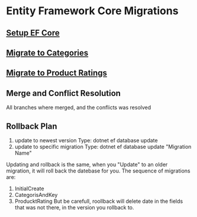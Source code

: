 # Entity Framework Core Migrations

## [Setup EF Core](https://github.com/Rogengell/EF-Database/tree/initial-setup)

## [Migrate to Categories](https://github.com/Rogengell/EF-Database/tree/add-categories)

## [Migrate to Product Ratings](https://github.com/Rogengell/EF-Database/tree/add-ratings)

## Merge and Conflict Resolution
All branches where merged, and the conflicts was resolved

## Rollback Plan
1. update to newest version
Type: dotnet ef database update
2. update to specific migration
Type: dotnet ef database update "Migration Name"

Updating and rollback is the same, when you "Update" to an older migration, it will roll back the datebase for you.
The sequence of migrations are:
1. InitialCreate
2. CategorisAndKey
3. ProducktRating
But be carefull, roollback will delete date in the fields that was not there, in the version you rollback to.